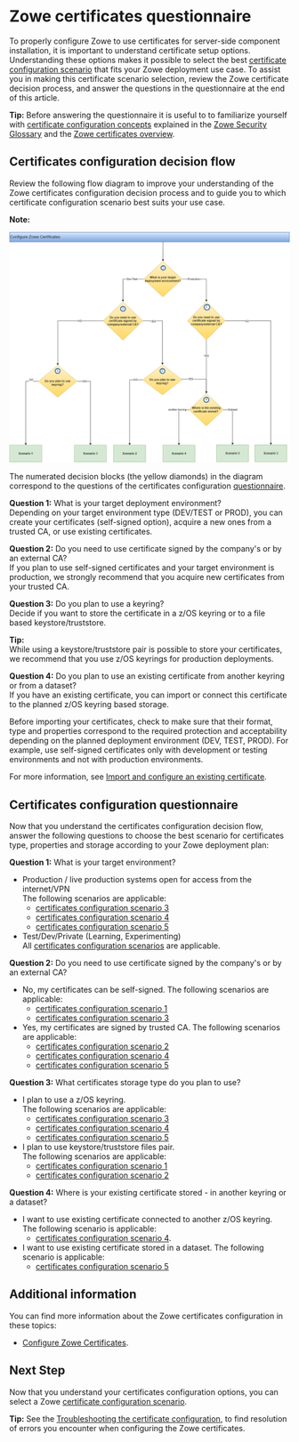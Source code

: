 # Zowe certificates questionnaire

To properly configure Zowe to use certificates for server-side component installation, it is important to understand certificate setup options. 
Understanding these options makes it possible to select the best [certificate configuration scenario](./certificate-configuration-scenarios.md) that fits your Zowe deployment use case. 
To assist you in making this certificate scenario selection, review the Zowe certificate decision process, and answer the questions in the questionnaire at the end of this article.

**Tip:**
Before answering the questionnaire it is useful to  to familiarize yourself with [certificate configuration concepts](../appendix/zowe-security-glossary#certificate-concepts) explained in the [Zowe Security Glossary](../appendix/zowe-security-glossary) and the [Zowe certificates overview](../getting-started/zowe-certificates-overview).

## Certificates configuration decision flow

Review the following flow diagram to improve your understanding of the Zowe certificates configuration decision process and to guide you to which certificate configuration scenario best suits your use case.  

**Note:**

![Certificates configuration decision tree](../images/install/certificates-config-scenarios.png)

The numerated decision blocks (the yellow diamonds) in the diagram correspond to the questions of the certificates configuration [questionnaire](#certificates-configuration-questionnaire).

**Question 1:** What is your target deployment environment?  
Depending on your target environment type (DEV/TEST or PROD), you can create your certificates (self-signed option), acquire a new ones from a trusted CA, or use existing certificates.

**Question 2:** Do you need to use certificate signed by the company's or by an external CA?  
If you plan to use self-signed certificates and your target environment is production, we strongly recommend that you acquire new certificates from your trusted CA.

**Question 3:** Do you plan to use a keyring?  
Decide if you want to store the certificate in a z/OS keyring or to a file based keystore/truststore.

**Tip:**  
While using a keystore/truststore pair is possible to store your certificates, we recommend that you use z/OS keyrings for production deployments.

**Question 4:** Do you plan to use an existing certificate from another keyring or from a dataset?  
If you have an existing certificate, you can import or connect this certificate to the planned z/OS keyring based storage.

Before importing your certificates, check to make sure that their format, type and properties correspond to the required protection and acceptability depending on the planned deployment environment (DEV, TEST, PROD).
For example, use self-signed certificates only with development or testing environments and not with production environments.

For more information, see [Import and configure an existing certificate](./import-certificates).

## Certificates configuration questionnaire

Now that you understand the certificates configuration decision flow, answer the following questions to choose the best scenario for certificates type, properties and storage according to your Zowe deployment plan:

**Question 1:** What is your target environment?
* Production / live production systems open for access from the internet/VPN  
  The following scenarios are applicable:
    * [certificates configuration scenario 3](certificate-configuration-scenarios#scenario-3-use-a-zos-keyring-based-keystore-with-zowe-generated-certificates)
    * [certificates configuration scenario 4](certificate-configuration-scenarios#scenario-4-use-a-zos-keyring-based-keystore-and-connect-to-an-existing-certificate)
    * [certificates configuration scenario 5](certificate-configuration-scenarios#scenario-5-use-a-zos-keyring-based-keystore-and-import-a-certificate-stored-in-a-data-set)
* Test/Dev/Private (Learning, Experimenting)  
  All [certificates configuration scenarios](certificate-configuration-scenarios) are applicable.

**Question 2:** Do you need to use certificate signed by the company's or by an external CA?
* No, my certificates can be self-signed.
  The following scenarios are applicable:
    * [certificates configuration scenario 1](certificate-configuration-scenarios#scenario-1-use-a-file-based-pkcs12-keystore-with-zowe-generated-certificates)
    * [certificates configuration scenario 3](certificate-configuration-scenarios#scenario-3-use-a-zos-keyring-based-keystore-with-zowe-generated-certificates)   
* Yes, my certificates are signed by trusted CA.
  The following scenarios are applicable:  
    * [certificates configuration scenario 2](certificate-configuration-scenarios#scenario-2-use-a-file-based-pkcs12-keystore-and-import-a-certificate-generated-by-another-ca)  
    * [certificates configuration scenario 4](certificate-configuration-scenarios#scenario-4-use-a-zos-keyring-based-keystore-and-connect-to-an-existing-certificate)  
    * [certificates configuration scenario 5](certificate-configuration-scenarios#scenario-5-use-a-zos-keyring-based-keystore-and-import-a-certificate-stored-in-a-data-set)

**Question 3:** What certificates storage type do you plan to use?
* I plan to use a z/OS keyring.  
  The following scenarios are applicable:
    * [certificates configuration scenario 3](certificate-configuration-scenarios#scenario-3-use-a-zos-keyring-based-keystore-with-zowe-generated-certificates)  
    * [certificates configuration scenario 4](certificate-configuration-scenarios#scenario-4-use-a-zos-keyring-based-keystore-and-connect-to-an-existing-certificate)  
    * [certificates configuration scenario 5](certificate-configuration-scenarios#scenario-5-use-a-zos-keyring-based-keystore-and-import-a-certificate-stored-in-a-data-set)
* I plan to use keystore/truststore files pair.  
  The following scenarios are applicable:
    * [certificates configuration scenario 1](certificate-configuration-scenarios#scenario-1-use-a-file-based-pkcs12-keystore-with-zowe-generated-certificates)  
    * [certificates configuration scenario 2](certificate-configuration-scenarios#scenario-2-use-a-file-based-pkcs12-keystore-and-import-a-certificate-generated-by-another-ca)

**Question 4:** Where is your existing certificate stored - in another keyring or a dataset?
* I want to use existing certificate connected to another z/OS keyring.  
  The following scenario is applicable:
    * [certificates configuration scenario 4](./certificate-configuration-scenarios#scenario-4-use-a-zos-keyring-based-keystore-and-connect-to-an-existing-certificate).
* I want to use existing certificate stored in a dataset.
  The following scenario is applicable:
    * [certificates configuration scenario 5](certificate-configuration-scenarios#scenario-5-use-a-zos-keyring-based-keystore-and-import-a-certificate-stored-in-a-data-set)

## Additional information

You can find more information about the Zowe certificates configuration in these topics:
- [Configure Zowe Certificates](./configure-certificates).

## Next Step
Now that you understand your certificates configuration options, you can select a Zowe [certificate configuration scenario](certificate-configuration-scenarios).

**Tip:**
See the [Troubleshooting the certificate configuration](../troubleshoot/troubleshoot-zos-certificate), to find resolution of errors you encounter when configuring the Zowe certificates.

